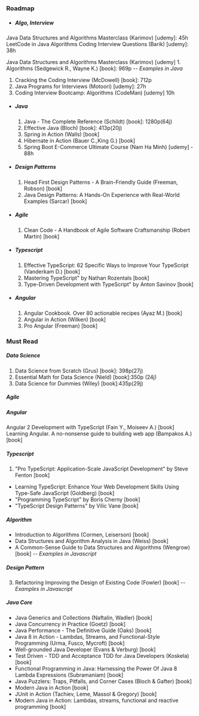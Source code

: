 ### Roadmap

- ##### Algo, Interview

Java Data Structures and Algorithms Masterclass (Karimov) [udemy]: 45h
LeetCode in Java Algorithms Coding Interview Questions (Barik) [udemy]: 38h

Java Data Structures and Algorithms Masterclass (Karimov) [udemy] 1. Algorithms (Sedgewick R., Wayne K.) [book]: 969p -- _Examples in Java_

1. Cracking the Coding Interview (McDowell) [book]: 712p
2. Java Programs for Interviews (Motoori) [udemy]: 27h
3. Coding Interview Bootcamp: Algorithms (CodeMan) [udemy] 10h

- ##### Java

  1. Java - The Complete Reference (Schildt) [book]: 1280p(64j)
  2. Effective Java (Bloch) [book]: 413p(20j)
  3. Spring in Action (Walls) [book]
  4. Hibernate in Action (Bauer C.,King G.) [book]
  5. Spring Boot E-Commerce Ultimate Course (Nam Ha Minh) [udemy] - 88h

- ##### Design Patterns

  1. Head First Design Patterns - A Brain-Friendly Guide (Freeman, Robson) [book]
  2. Java Design Patterns: A Hands-On Experience with Real-World Examples (Sarcar) [book]

- ##### Agile

  1. Clean Code - A Handbook of Agile Software Craftsmanship (Robert Martin) [book]

- ##### Typescript

  1. Effective TypeScript: 62 Specific Ways to Improve Your TypeScript (Vanderkam D.) [book]
  2. Mastering TypeScript" by Nathan Rozentals [book]
  3. Type-Driven Development with TypeScript" by Anton Savinov [book]

- ##### Angular

  1. Angular Cookbook. Over 80 actionable recipes (Ayaz M.) [book]
  2. Angular in Action (Wilken) [book]
  3. Pro Angular (Freeman) [book]

### Must Read

##### Data Science

1. Data Science from Scratch (Grus) [book]: 398p(27j)
2. Essential Math for Data Science (Nield) [book]:350p (24j)
3. Data Science for Dummies (Wiley) [book]:435p(29j)

##### Agile

##### Angular

Angular 2 Development with TypeScript (Fain Y., Moiseev A.) [book]
Learning Angular. A no-nonsense guide to building web app (Bampakos A.) [book]

##### Typescript

1. "Pro TypeScript: Application-Scale JavaScript Development" by Steve Fenton [book]

- Learning TypeScript: Enhance Your Web Development Skills Using Type-Safe JavaScript (Goldberg) [book]
- "Programming TypeScript" by Boris Cherny [book]
- "TypeScript Design Patterns" by Vilic Vane [book]

##### Algorithm

- Introduction to Algorithms (Cormen, Leiserson) [book]
- Data Structures and Algorithm Analysis in Java (Weiss) [book]
- A Common-Sense Guide to Data Structures and Algorithms (Wengrow) [book] -- _Examples in Javascript_

##### Design Pattern

3. Refactoring Improving the Design of Existing Code (Fowler) [book] -- _Examples in Javascript_

##### Java Core

- Java Generics and Collections (Naftalin, Wadler) [book]
- Java Concurrency in Practice (Goetz) [book]
- Java Performance - The Definitive Guide (Oaks) [book]
- Java 8 in Action - Lambdas, Streams, and Functional-Style Programming (Urma, Fusco, Mycroft) [book]
- Well-grounded Java Developer (Evans & Verburg) [book]
- Test Driven - TDD and Acceptance TDD for Java Developers (Koskela) [book]
- Functional Programming in Java: Harnessing the Power Of Java 8 Lambda Expressions (Subramaniam) [book]
- Java Puzzlers: Traps, Pitfalls, and Corner Cases (Bloch & Gafter) [book]
- Modern Java in Action [book]
- JUnit in Action (Tachiev, Leme, Massol & Gregory) [book]
- Modern Java in Action: Lambdas, streams, functional and reactive programming [book]
